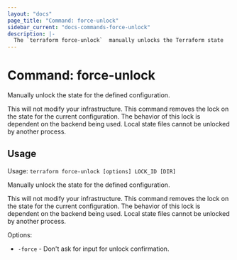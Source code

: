 ```yaml
---
layout: "docs"
page_title: "Command: force-unlock"
sidebar_current: "docs-commands-force-unlock"
description: |-
  The `terraform force-unlock`  manually unlocks the Terraform state
---
```


# Command: force-unlock

Manually unlock the state for the defined configuration.

This will not modify your infrastructure. This command removes the lock on the
state for the current configuration. The behavior of this lock is dependent
on the backend being used. Local state files cannot be unlocked by another
process.

## Usage

Usage: `terraform force-unlock [options] LOCK_ID [DIR]`

Manually unlock the state for the defined configuration.

This will not modify your infrastructure. This command removes the lock on the
state for the current configuration. The behavior of this lock is dependent
on the backend being used. Local state files cannot be unlocked by another
process.

Options:

*  `-force` -  Don't ask for input for unlock confirmation.
